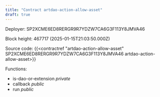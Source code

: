 ```yaml
---
title: "Contract artdao-action-allow-asset"
draft: true
---
```

Deployer: SP2XCME6ED8RERGR9R7YDZW7CA6G3F113Y8JMVA46


 



Block height: 467717 (2025-01-15T21:03:50.000Z)

Source code: {{<contractref "artdao-action-allow-asset" SP2XCME6ED8RERGR9R7YDZW7CA6G3F113Y8JMVA46 artdao-action-allow-asset>}}

Functions:

* is-dao-or-extension _private_
* callback _public_
* run _public_
